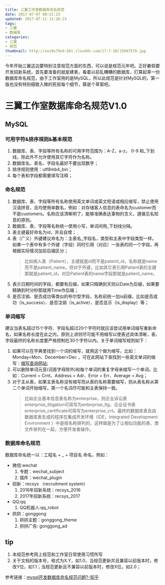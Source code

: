 ```yaml
---
title: 三翼工作室数据库命名规范
date: 2017-07-07 00:51:23
updated: 2017-07-11 11:20:23
tags: 
- 三翼
- 数据库
categories: 
- 三翼
- 规范
thumbnail: http://osv9x79o9.bkt.clouddn.com/17-7-10/15097578.jpg
---
```

今年开始三翼这边要特别注意规范方面的东西，可以说是规范元年吧。正好暑假要开发招新系统，首先要准备的就是建表，看着以前乱糟糟的数据库，打算起草一份数据库命名规范，由于工作室用的是MySQL，所以此规范是针对MySQL的，第一版也没有特别细致入微的死抠每个细节，算是个草案吧。

# 三翼工作室数据库命名规范V1.0

## MySQL

### 可用字符&排序规则&基本规范
1. 数据库、表、字段等所有名称的可用字符范围为：A-Z，a-z， 0-9 和_下划线，除此外不允许使用其它字符作为名称。
2. 数据库名、表名、字段名最好不要出现数字；
3. 排序规则使用：utf8mb4_bin；
4. 每个表和字段都需要填写注释；

### 命名规范
1. 数据库、表、字段等所有名称使用英文单词或英文短语或相应缩写，禁止使用汉语拼音，且均使用单数名，例如：对存储客人信息的表命名为customer而不是customers。名称应该清晰明了，能够准确表达事物的含义，遵循见名知意的原则。
2. 数据库、表、字段等名称统一使用小写，单词间用_下划线分隔。
3. 表主键最好命名为id，并且自增；
4. 表（广义）外键建议命名为：主表名_字段名，类型和主表中字段类型一样。如果一个表中有多个外键（字段）同时引用（对应）一张表的同一个字段，再根据实际情况加前后缀区分；
    > 比如病人表（Patient），主键就是id而不是pateint_id，名称就是name而不是patient_name。但对于外键，比如其它表引用Patient表的主键那就是patient_id，对应Patient表的name字段那就是patient_name。
5. 表示日期时间的字段，都要有后缀，如果只精确到天则以Date为后缀，如果要精确到时分秒那就用Time作后缀；
6. 是否注销、是否成功等类似的布尔型字段，名称前统一加is前缀，比如是否成功（is_success）、是否注销（is_active）、是否显示（is_display）等；

### 单词缩写
建议当表名超过15个字符、字段名超过20个字符时就应该尝试用单词缩写重新命名，如果名称长度在此之内，原则上讲则尽可能不用缩写以使表述具体清晰，表、字段最终的名称长度要严格控制在30个字符以内。关于单词缩写规则如下：
1.  如果可以在字典里找到一个词的缩写，就用这个做为缩写，比如：Monday=Mon、December=Dec ，可在此网站下查找到一些英文单词的缩写：[缩写查询网站](http://shortof.com/);
2. 可以删除单词元音(词首字母除外)和每个单词的重复字母来缩写一个单词。比如：Current = Crnt、Address = Adr、Error = Err、Average = Avg；
3. 对于主从表，如果主表名称没有缩写而从表的名称需要缩写，则从表名称从第二个单词开始缩写，第一个名词尽可能和主表保持一致。
    > 比如企业基本信息表名称为enterprise，则企业诉讼表enterprise_litigation可简写为enterprise_ltg，企业证书表enterprise_certificate可简写为enterprise_crt。最终的数据库表及由数据库表生成的程序在集成开发环境（IDE，Integrated Development Environment ）中是按名称排列的，这样做是为了让相似功能的表、类文件排列在一起，方便开发者操作。

### 数据库命名规范
数据库命名统一以：工程名 + _ + 项目名 命名，例如：
- 微信:wechat
    1. 专题：wechat_subject
    2. 插件：wechat_plugin
- 招新：recsys （recruitment system）
    1. 2016年招新系统：recsys_2016
    2. 2017年招新系统：recsys_2017
- QQ:qq
    1. QQ机器人:qq_robot
- 拱拱：gonggong
    1. 拱拱主题：gonggong_theme
    2. 拱拱广告: gonggong_ad

## tip
1. 本规范参考网上规范和工作室日常使用习惯所写
2. 关于文档的版本号，格式为X.Y，如1.0，当规范更新并且兼容以前版本时，修改Y位，如1.1；当规范更新且不兼容以前版本时，修改X位，如2.0；


参考链接：[mysql开发数据库命名规范问题?-知乎](https://www.zhihu.com/question/26026443)

